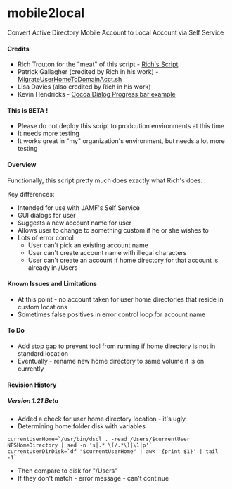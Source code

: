# mobile2local

Convert Active Directory Mobile Account to Local Account via Self Service

#### Credits

- Rich Trouton for the "meat" of this script - [Rich's Script](https://derflounder.wordpress.com/2016/12/21/migrating-ad-mobile-accounts-to-local-user-accounts/)
- Patrick Gallagher (credited by Rich in his work) - [MigrateUserHomeToDomainAcct.sh](https://twitter.com/patgmac)
- Lisa Davies (also credited by Rich in his work)
- Kevin Hendricks - [Cocoa Dialog Progress bar example](http://mstratman.github.io/cocoadialog/examples/progressbar.sh.txt)

#### This is BETA !

- Please do not deploy this script to prodcution environments at this time
- It needs more testing
- It works great in "my" organization's environment, but needs a lot more testing

#### Overview

Functionally, this script pretty much does exactly what Rich's does.  

Key differences:
- Intended for use with JAMF's Self Service
- GUI dialogs for user
- Suggests a new account name for user
- Allows user to change to something custom if he or she wishes to
- Lots of error contol
  - User can't pick an existing account name
  - User can't create account name with illegal characters
  - User can't create an account if home directory for that account is already in /Users

#### Known Issues and Limitations

- At this point - no account taken for user home directories that reside in custom locations
- Sometimes false positives in error control loop for account name

#### To Do

- Add stop gap to prevent tool from running if home directory is not in standard location
- Eventually - rename new home directory to same volume it is on currently 

#### Revision History

##### Version 1.21 Beta
- Added a check for user home directory location - it's ugly
- Determining home folder disk with variables
```shell
currentUserHome=`/usr/bin/dscl . -read /Users/$currentUser NFSHomeDirectory | sed -n 's|.* \(/.*\)|\1|p'`
currentUserDirDisk=`df "$currentUserHome" | awk '{print $1}' | tail -1`
```
- Then compare to disk for "/Users"
- If they don't match - error message - can't continue
